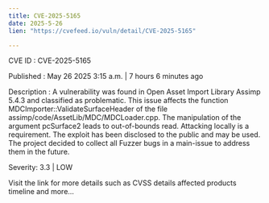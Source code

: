 ```yaml
---
title: CVE-2025-5165
date: 2025-5-26
lien: "https://cvefeed.io/vuln/detail/CVE-2025-5165"

---
```


CVE ID : CVE-2025-5165

Published :  May 26
2025
3:15 a.m. | 7 hours
6 minutes ago

Description : A vulnerability was found in Open Asset Import Library Assimp 5.4.3 and classified as problematic. This issue affects the function MDCImporter::ValidateSurfaceHeader of the file assimp/code/AssetLib/MDC/MDCLoader.cpp. The manipulation of the argument pcSurface2 leads to out-of-bounds read. Attacking locally is a requirement. The exploit has been disclosed to the public and may be used. The project decided to collect all Fuzzer bugs in a main-issue to address them in the future.

Severity: 3.3 | LOW

Visit the link for more details
such as CVSS details
affected products
timeline
and more...
